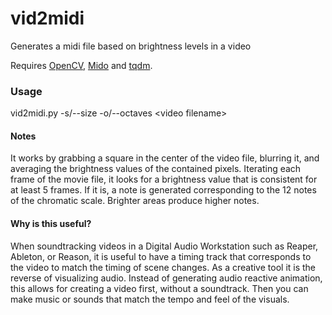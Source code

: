 # vid2midi
 Generates a midi file based on brightness levels in a video

Requires [OpenCV](https://opencv.org/), [Mido](https://mido.readthedocs.io/en/latest/) and [tqdm](https://github.com/tqdm/tqdm).

### Usage
 vid2midi.py -s/--size -o/--octaves \<video filename\>
 
#### Notes
 It works by grabbing a square in the center of the video file, blurring it, and averaging the brightness values of the contained pixels. Iterating each frame of the movie file, it looks for a brightness value that is consistent for at least 5 frames. If it is, a note is generated corresponding to the 12 notes of the chromatic scale. Brighter areas produce higher notes.
 
#### Why is this useful?
When soundtracking videos in a Digital Audio Workstation such as Reaper, Ableton, or Reason, it is useful to have a timing track that corresponds to the video to match the timing of scene changes. As a creative tool it is the reverse of visualizing audio. Instead of generating audio reactive animation, this allows for creating a video first, without a soundtrack. Then you can make music or sounds that match the tempo and feel of the visuals. 
